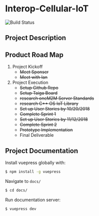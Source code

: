 # Interop-Cellular-IoT

![Build Status](https://travis-ci.org/TheJordanWine/Interop-Cellular-IoT.svg?branch=dev)

## Project Description

## Product Road Map

1. Project Kickoff
    * ~~Meet Sponser~~
    * ~~Meet with Ian~~
2. Project Execution
    * ~~Setup Github Repo~~
    * ~~Setup Taiga Board~~
    * ~~research oneM2M Server Standards~~
    * ~~research C++ OS IoT Library~~
    * ~~Set up User Stories by 10/20/2018~~
    * ~~Complete Sprint 1~~
    * ~~Set up User Stories by 11/12/2018~~
    * ~~Complete Sprint 2~~
    * ~~Prototype Implementation~~
    * Final Deliverable


## Project Documentation

Install vuepress globally with:
```sh
$ npm install -g vuepress
```

Navigate to `docs/`
```sh
$ cd docs/
```

Run documentation server:

```sh
$ vuepress dev
```

